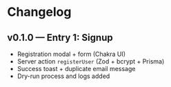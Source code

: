 # Changelog

## v0.1.0 — Entry 1: Signup
- Registration modal + form (Chakra UI)
- Server action `registerUser` (Zod + bcrypt + Prisma)
- Success toast + duplicate email message
- Dry-run process and logs added
